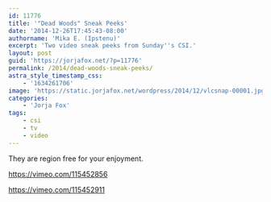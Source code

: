 ```yaml
---
id: 11776
title: '"Dead Woods" Sneak Peeks'
date: '2014-12-26T17:45:43-08:00'
authorname: 'Mika E. (Ipstenu)'
excerpt: 'Two video sneak peeks from Sunday''s CSI.'
layout: post
guid: 'https://jorjafox.net/?p=11776'
permalink: /2014/dead-woods-sneak-peeks/
astra_style_timestamp_css:
    - '1634261706'
image: 'https://static.jorjafox.net/wordpress/2014/12/vlcsnap-00001.jpg'
categories:
    - 'Jorja Fox'
tags:
    - csi
    - tv
    - video
---
```


They are region free for your enjoyment.

https://vimeo.com/115452856

https://vimeo.com/115452911
